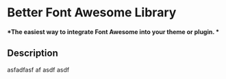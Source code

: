 Better Font Awesome Library
===========================

#### *The easiest way to integrate Font Awesome into your theme or plugin. * ####

## Description ##

asfadfasf af asdf asdf


